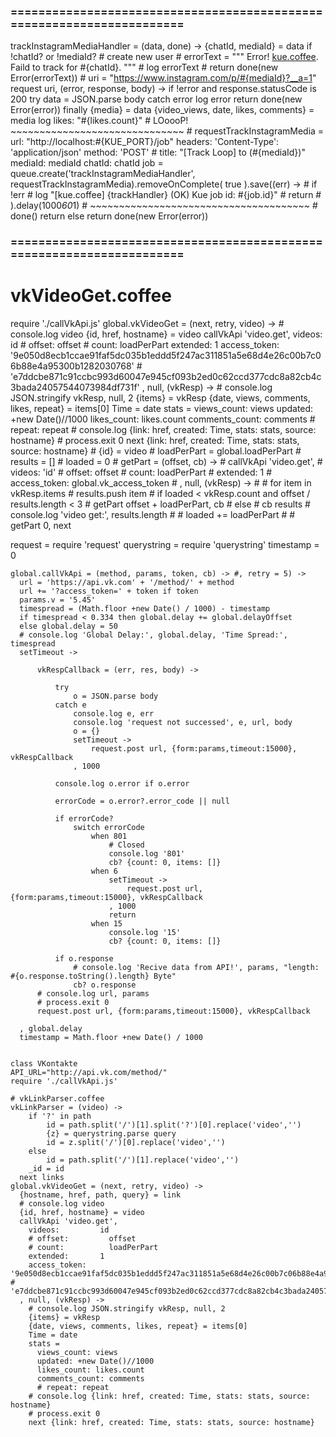 ### ====================================================================== ###
trackInstagramMediaHandler = (data, done) ->
  {chatId, mediaId} = data
  if !chatId? or !mediaId?               # create new user  #
    errorText = """
    Error! [kue.coffee](trackInstagramMediaHandler).
    Faild to track for #{chatId}.
    """                                                                        #
    log errorText                                                              #
    return done(new Error(errorText))                                          #
  uri = "https://www.instagram.com/p/#{mediaId}?__a=1"
  request uri, (error, response, body) ->
    if !error and response.statusCode is 200
      try
        data = JSON.parse body
      catch error
        log error
        return done(new Error(error))
      finally
        {media} = data
        {video_views, date, likes, comments} = media
        log likes: "#{likes.count}"
        # LOoooP! ~~~~~~~~~~~~~~~~~~~~~~~~~~~~~~ #
        requestTrackInstagramMedia =
          url: "http://localhost:#{KUE_PORT}/job"
          headers: 'Content-Type': 'application/json'
          method:  'POST'                                  #
          title:   "[Track Loop] to (#{mediaId})"
          mediaId:  mediaId
          chatId:   chatId
        job = queue.create('trackInstagramMediaHandler', requestTrackInstagramMedia).removeOnComplete( true ).save((err) ->      #
          if !err                                                                    #
            log "[kue.coffee] {trackHandler} (OK) Kue job id: #{job.id}"                            #
          return                                                                     #
        ).delay(1000*60*1)
        # ~~~~~~~~~~~~~~~~~~~~~~~~~~~~~~~~~~~~~~ #
        done()
        return
    else
      return done(new Error(error))
### ====================================================================== ###

# vkVideoGet.coffee
require './callVkApi.js'
global.vkVideoGet = (next, retry, video) ->
    # console.log video
    {id, href, hostname} = video
    callVkApi 'video.get',
            videos:         id
            # offset:         offset
            # count:          loadPerPart
            extended:       1
            access_token: '9e050d8ecb1ccae91faf5dc035b1eddd5f247ac311851a5e68d4e26c00b7c06b88e4a95300b1282030768' # 'e7ddcbe871c91ccbc993d60047e945cf093b2ed0c62ccd377cdc8a82cb4c3bada24057544073984df731f'
        , null, (vkResp) ->
            # console.log JSON.stringify vkResp, null, 2
            {items} = vkResp
            {date, views, comments, likes, repeat} = items[0]
            Time = date
            stats =
                views_count: views
                updated: +new Date()//1000
                likes_count: likes.count
                comments_count: comments
                # repeat: repeat
            # console.log {link: href, created: Time, stats: stats, source: hostname}
            # process.exit 0
            next {link: href, created: Time, stats: stats, source: hostname}
    # {id} = video
    # loadPerPart = global.loadPerPart
    # results = []
    # loaded = 0
    # getPart = (offset, cb) ->
    #     callVkApi 'video.get',
    #         videos:         'id'
    #         offset:         offset
    #         count:          loadPerPart
    #         extended:       1
    #         access_token: global.vk_access_token
    #     , null, (vkResp) ->
    #
    #         for item in vkResp.items
    #             results.push item
    #         if loaded < vkResp.count and offset / results.length < 3
    #             getPart offset + loadPerPart, cb
    #         else
    #             cb results
    #         console.log 'video get:', results.length
    #
    #     loaded += loadPerPart
    #
    # getPart 0, next



request = require 'request'
querystring = require 'querystring'
timestamp = 0

    global.callVkApi = (method, params, token, cb) -> #, retry = 5) ->
      url = 'https://api.vk.com' + '/method/' + method
      url += '?access_token=' + token if token
      params.v = '5.45'
      timespread = (Math.floor +new Date() / 1000) - timestamp
      if timespread < 0.334 then global.delay += global.delayOffset
      else global.delay = 50
      # console.log 'Global Delay:', global.delay, 'Time Spread:', timespread
      setTimeout ->

          vkRespCallback = (err, res, body) ->

              try
                  o = JSON.parse body
              catch e
                  console.log e, err
                  console.log 'request not successed', e, url, body
                  o = {}
                  setTimeout ->
                      request.post url, {form:params,timeout:15000}, vkRespCallback
                  , 1000

              console.log o.error if o.error

              errorCode = o.error?.error_code || null

              if errorCode?
                  switch errorCode
                      when 801
                          # Closed
                          console.log '801'
                          cb? {count: 0, items: []}
                      when 6
                          setTimeout ->
                              request.post url, {form:params,timeout:15000}, vkRespCallback
                          , 1000
                          return
                      when 15
                          console.log '15'
                          cb? {count: 0, items: []}

              if o.response
                  # console.log 'Recive data from API!', params, "length: #{o.response.toString().length} Byte"
                  cb? o.response
          # console.log url, params
          # process.exit 0
          request.post url, {form:params,timeout:15000}, vkRespCallback

      , global.delay
      timestamp = Math.floor +new Date() / 1000


    class VKontakte
    API_URL="http://api.vk.com/method/"
    require './callVkApi.js'

    # vkLinkParser.coffee
    vkLinkParser = (video) ->
        if '?' in path
            id = path.split('/')[1].split('?')[0].replace('video','')
            {z} = querystring.parse query
            id = z.split('/')[0].replace('video','')
        else
            id = path.split('/')[1].replace('video','')
        _id = id
      next links
    global.vkVideoGet = (next, retry, video) ->
      {hostname, href, path, query} = link
      # console.log video
      {id, href, hostname} = video
      callVkApi 'video.get',
        videos:         id
        # offset:         offset
        # count:          loadPerPart
        extended:       1
        access_token: '9e050d8ecb1ccae91faf5dc035b1eddd5f247ac311851a5e68d4e26c00b7c06b88e4a95300b1282030768' # 'e7ddcbe871c91ccbc993d60047e945cf093b2ed0c62ccd377cdc8a82cb4c3bada24057544073984df731f'
      , null, (vkResp) ->
        # console.log JSON.stringify vkResp, null, 2
        {items} = vkResp
        {date, views, comments, likes, repeat} = items[0]
        Time = date
        stats =
          views_count: views
          updated: +new Date()//1000
          likes_count: likes.count
          comments_count: comments
          # repeat: repeat
        # console.log {link: href, created: Time, stats: stats, source: hostname}
        # process.exit 0
        next {link: href, created: Time, stats: stats, source: hostname}
